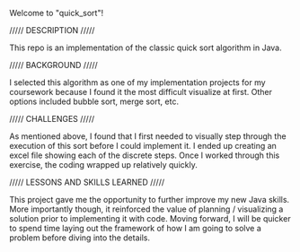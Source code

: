 Welcome to "quick_sort"!

///// DESCRIPTION /////

This repo is an implementation of the classic quick sort algorithm in Java.  



///// BACKGROUND /////

I selected this algorithm as one of my implementation projects for my coursework because I found it the most difficult visualize at first.  Other options included bubble sort, merge sort, etc.  



///// CHALLENGES /////

As mentioned above, I found that I first needed to visually step through the execution of this sort before I could implement it.  I ended up creating an excel file showing each of the discrete steps.  Once I worked through this exercise, the coding wrapped up relatively quickly. 



///// LESSONS AND SKILLS LEARNED /////

This project gave me the opportunity to further improve my new Java skills.  More importantly though, it reinforced the value of planning / visualizing a solution prior to implementing it with code.  Moving forward, I will be quicker to spend time laying out the framework of how I am going to solve a problem before diving into the details.
